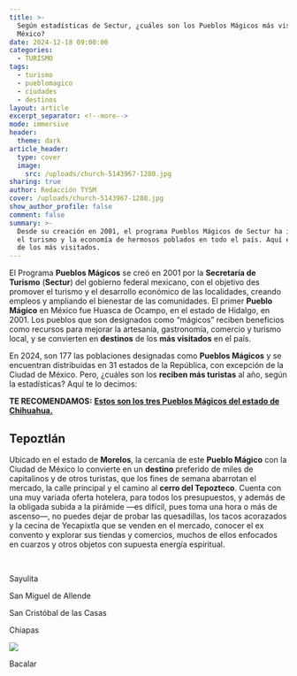 ```yaml
---
title: >-
  Según estadísticas de Sectur, ¿cuáles son los Pueblos Mágicos más visitados de
  México?
date: 2024-12-18 09:00:00
categories:
  - TURISMO
tags:
  - turismo
  - pueblomagico
  - ciudades
  - destinos
layout: article
excerpt_separator: <!--more-->
mode: immersive
header:
  theme: dark
article_header:
  type: cover
  image:
    src: /uploads/church-5143967-1280.jpg
sharing: true
author: Redacción TYSM
cover: /uploads/church-5143967-1280.jpg
show_author_profile: false
comment: false
summary: >-
  Desde su creación en 2001, el programa Pueblos Mágicos de Sectur ha impulsado
  el turismo y la economía de hermosos poblados en todo el país. Aquí el Top 5
  de los más visitados. 
---
```

El Programa **Pueblos Mágicos** se creó en 2001 por la **Secretaría de Turismo** (**Sectur**) del gobierno federal mexicano, con el objetivo des promover el turismo y el desarrollo económico de las localidades, creando empleos y ampliando el bienestar de las comunidades. El primer **Pueblo Mágico** en México fue Huasca de Ocampo, en el estado de Hidalgo, en 2001. Los pueblos que son designados como “mágicos” reciben beneficios como recursos para mejorar la artesanía, gastronomía, comercio y turismo local, y se convierten en **destinos** de los **más visitados** en el país.

En 2024, son 177 las poblaciones designadas como **Pueblos Mágicos** y se encuentran distribuidas en 31 estados de la República, con excepción de la Ciudad de México. Pero, ¿cuáles son los **reciben más turistas** al año, según la estadísticas? Aquí te lo decimos:

**TE RECOMENDAMOS:** [**Estos son los tres Pueblos Mágicos del estado de Chihuahua.**](https://blog.tonoysumariachi.com/turismo/2023/03/22/estos-son-los-tres-pueblos-magicos-del-estado-de-chihuahua.html)

## Tepoztlán

Ubicado en el estado de **Morelos**, la cercanía de este **Pueblo Mágico** con la Ciudad de México lo convierte en un **destino** preferido de miles de capitalinos y de otros turistas, que los fines de semana abarrotan el mercado, la calle principal y el camino al **cerro del Tepozteco**. Cuenta con una muy variada oferta hotelera, para todos los presupuestos, y además de la obligada subida a la pirámide —es difícil, pues toma una hora o más de ascenso—, no puedes dejar de probar las quesadillas, los tacos acorazados y la cecina de Yecapixtla que se venden en el mercado, conocer el ex convento y explorar sus tiendas y comercios, muchos de ellos enfocados en cuarzos y otros objetos con supuesta energía espiritual.

&nbsp;

Sayulita

San Miguel de Allende

San Cristóbal de las Casas

Chiapas

![](https://upload.wikimedia.org/wikipedia/commons/thumb/f/f8/ZOCALO_DE_SAN_CRISTOBAL_DE_LAS_CASAS_CHIAPAS.jpg/1024px-ZOCALO_DE_SAN_CRISTOBAL_DE_LAS_CASAS_CHIAPAS.jpg)

Bacalar